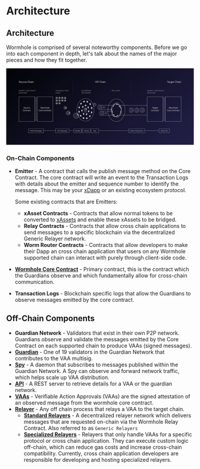 # Architecture

## Architecture

Wormhole is comprised of several noteworthy components. Before we go into each component in depth, let's talk about the names of the major pieces and how they fit together.

![Detailed Flow](../.gitbook/assets/detailed-flow.jpg)

### On-Chain Components

*   **Emitter** - A contract that calls the publish message method on the Core Contract. The core contract will write an event to the Transaction Logs with details about the emitter and sequence number to identify the message. This may be your [xDapp](../reference/glossary.md#xdapp) or an existing ecosystem protocol.

    Some existing contracts that are Emitters:

    * **xAsset Contracts** - Contracts that allow normal tokens to be converted to [xAssets](../reference/glossary.md#xassets) and enable these xAssets to be bridged.
    * **Relay Contracts** - Contracts that allow cross chain applications to send messages to a specific blockchain via the decentralized Generic Relayer network.
    * **Worm Router Contracts** - Contracts that allow developers to make their Dapp an cross chain application that users on any Wormhole supported chain can interact with purely through client-side code.
* [**Wormhole Core Contract**](core-contracts.md) - Primary contract, this is the contract which the Guardians observe and which fundamentally allow for cross-chain communication.
* **Transaction Logs** - Blockchain specific logs that allow the Guardians to observe messages emitted by the core contract.

## Off-Chain Components

* **Guardian Network** - Validators that exist in their own P2P network. Guardians observe and validate the messages emitted by the Core Contract on each supported chain to produce VAAs (signed messages).
* [**Guardian**](guardian.md) - One of 19 validators in the Guardian Network that contributes to the VAA multisig.
* [**Spy**](spy.md) - A daemon that subscribes to messages published within the Guardian Network. A Spy can observe and forward network traffic, which helps scale up VAA distribution.
* [**API**](../reference/api-docs/) - A REST server to retrieve details for a VAA or the guardian network.
* [**VAAs**](vaa.md) - Verifiable Action Approvals (VAAs) are the signed attestation of an observed message from the wormhole core contract.
* [**Relayer**](relayer.md) - Any off chain process that relays a VAA to the target chain.
  * [**Standard Relayers**](relayer.md#standard-relayers) - A decentralized relayer network which delivers messages that are requested on-chain via the Wormhole Relay Contract. Also referred to as `Generic Relayers`
  * [**Specialized Relayers**](relayer.md#specialized-relayers) - Relayers that only handle VAAs for a specific protocol or cross chain application. They can execute custom logic off-chain, which can reduce gas costs and increase cross-chain compatibility. Currently, cross chain application developers are responsible for developing and hosting specialized relayers.
